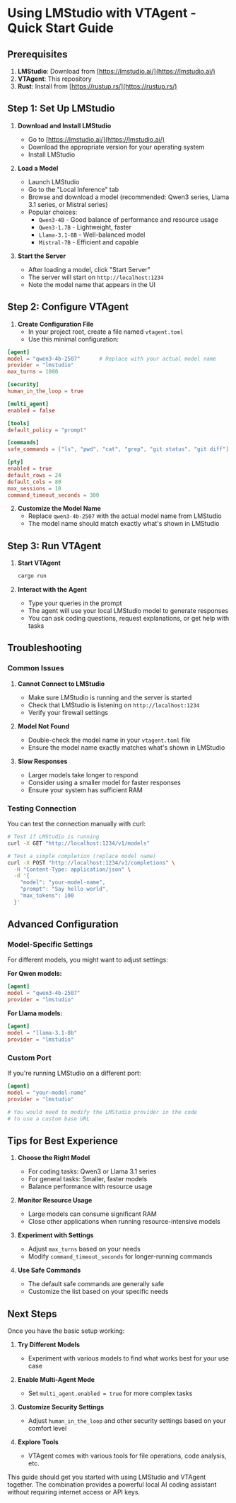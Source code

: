 # Using LMStudio with VTAgent - Quick Start Guide

## Prerequisites

1. **LMStudio**: Download from [https://lmstudio.ai/](https://lmstudio.ai/)
2. **VTAgent**: This repository
3. **Rust**: Install from [https://rustup.rs/](https://rustup.rs/)

## Step 1: Set Up LMStudio

1. **Download and Install LMStudio**
   - Go to [https://lmstudio.ai/](https://lmstudio.ai/)
   - Download the appropriate version for your operating system
   - Install LMStudio

2. **Load a Model**
   - Launch LMStudio
   - Go to the "Local Inference" tab
   - Browse and download a model (recommended: Qwen3 series, Llama 3.1 series, or Mistral series)
   - Popular choices:
     - `Qwen3-4B` - Good balance of performance and resource usage
     - `Qwen3-1.7B` - Lightweight, faster
     - `Llama-3.1-8B` - Well-balanced model
     - `Mistral-7B` - Efficient and capable

3. **Start the Server**
   - After loading a model, click "Start Server"
   - The server will start on `http://localhost:1234`
   - Note the model name that appears in the UI

## Step 2: Configure VTAgent

1. **Create Configuration File**
   - In your project root, create a file named `vtagent.toml`
   - Use this minimal configuration:

```toml
[agent]
model = "qwen3-4b-2507"      # Replace with your actual model name
provider = "lmstudio"
max_turns = 1000

[security]
human_in_the_loop = true

[multi_agent]
enabled = false

[tools]
default_policy = "prompt"

[commands]
safe_commands = ["ls", "pwd", "cat", "grep", "git status", "git diff"]

[pty]
enabled = true
default_rows = 24
default_cols = 80
max_sessions = 10
command_timeout_seconds = 300
```

2. **Customize the Model Name**
   - Replace `qwen3-4b-2507` with the actual model name from LMStudio
   - The model name should match exactly what's shown in LMStudio

## Step 3: Run VTAgent

1. **Start VTAgent**
   ```bash
   cargo run
   ```

2. **Interact with the Agent**
   - Type your queries in the prompt
   - The agent will use your local LMStudio model to generate responses
   - You can ask coding questions, request explanations, or get help with tasks

## Troubleshooting

### Common Issues

1. **Cannot Connect to LMStudio**
   - Make sure LMStudio is running and the server is started
   - Check that LMStudio is listening on `http://localhost:1234`
   - Verify your firewall settings

2. **Model Not Found**
   - Double-check the model name in your `vtagent.toml` file
   - Ensure the model name exactly matches what's shown in LMStudio

3. **Slow Responses**
   - Larger models take longer to respond
   - Consider using a smaller model for faster responses
   - Ensure your system has sufficient RAM

### Testing Connection

You can test the connection manually with curl:

```bash
# Test if LMStudio is running
curl -X GET "http://localhost:1234/v1/models"

# Test a simple completion (replace model name)
curl -X POST "http://localhost:1234/v1/completions" \
  -H "Content-Type: application/json" \
  -d '{
    "model": "your-model-name",
    "prompt": "Say hello world",
    "max_tokens": 100
  }'
```

## Advanced Configuration

### Model-Specific Settings

For different models, you might want to adjust settings:

**For Qwen models:**
```toml
[agent]
model = "qwen3-4b-2507"
provider = "lmstudio"
```

**For Llama models:**
```toml
[agent]
model = "llama-3.1-8b"
provider = "lmstudio"
```

### Custom Port

If you're running LMStudio on a different port:

```toml
[agent]
model = "your-model-name"
provider = "lmstudio"

# You would need to modify the LMStudio provider in the code
# to use a custom base URL
```

## Tips for Best Experience

1. **Choose the Right Model**
   - For coding tasks: Qwen3 or Llama 3.1 series
   - For general tasks: Smaller, faster models
   - Balance performance with resource usage

2. **Monitor Resource Usage**
   - Large models can consume significant RAM
   - Close other applications when running resource-intensive models

3. **Experiment with Settings**
   - Adjust `max_turns` based on your needs
   - Modify `command_timeout_seconds` for longer-running commands

4. **Use Safe Commands**
   - The default safe commands are generally safe
   - Customize the list based on your specific needs

## Next Steps

Once you have the basic setup working:

1. **Try Different Models**
   - Experiment with various models to find what works best for your use case

2. **Enable Multi-Agent Mode**
   - Set `multi_agent.enabled = true` for more complex tasks

3. **Customize Security Settings**
   - Adjust `human_in_the_loop` and other security settings based on your comfort level

4. **Explore Tools**
   - VTAgent comes with various tools for file operations, code analysis, etc.

This guide should get you started with using LMStudio and VTAgent together. The combination provides a powerful local AI coding assistant without requiring internet access or API keys.